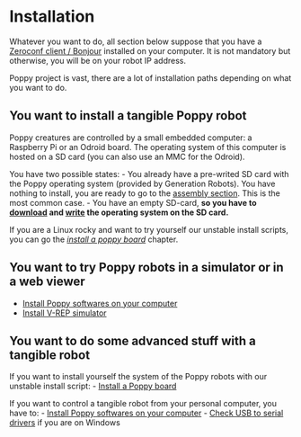 # Installation

Whatever you want to do, all section below suppose that you have a [Zeroconf client / Bonjour](install-zeroconf.md) installed on your computer. It is not mandatory but otherwise, you will be on your robot IP address.

Poppy project is vast, there are a lot of installation paths depending on what you want to do.

## You want to install a tangible Poppy robot

Poppy creatures are controlled by a small embedded computer: a Raspberry Pi or an Odroid board. The operating system of this computer is hosted on a SD card (you can also use an MMC for the Odroid).

You have two possible states: - You already have a pre-writed SD card with the Poppy operating system (provided by Generation Robots). You have nothing to install, you are ready to go to the [assembly section](../assembly-guides/README.md). This is the most common case. - You have an empty SD-card, **so you have to [download](burn-an-image-file.md#download-the-image) and [write](burn-an-image-file.md#write-an-image-to-the-sd-card) the operating system on the SD card.**

If you are a Linux rocky and want to try yourself our unstable install scripts, you can go the [*install a poppy board*](install-a-poppy-board.md) chapter.

## You want to try Poppy robots in a simulator or in a web viewer

- [Install Poppy softwares on your computer](install-poppy-softwares.md)
- [Install V-REP simulator](install-vrep.md)

## You want to do some advanced stuff with a tangible robot

If you want to install yourself the system of the Poppy robots with our unstable install script: - [Install a Poppy board](install-a-poppy-board.md)

If you want to control a tangible robot from your personal computer, you have to: - [Install Poppy softwares on your computer](install-poppy-softwares.md) - [Check USB to serial drivers](install-drivers.md) if you are on Windows
